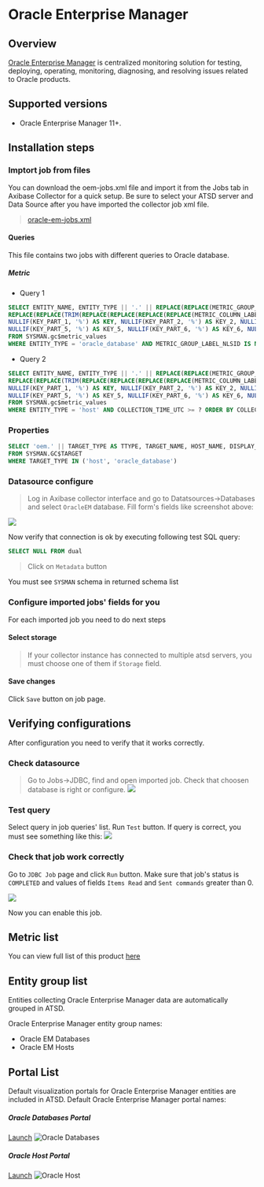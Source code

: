 # Oracle Enterprise Manager

## Overview
[Oracle Enterprise
Manager](http://www.oracle.com/us/products/enterprise-manager/index.html "Oracle Enterprise Manager") is centralized monitoring solution for testing, deploying, operating, monitoring, diagnosing, and resolving issues related to Oracle products.

## Supported versions

- Oracle Enterprise Manager 11+.

## Installation steps

### Imptort job from files
You can download the oem-jobs.xml file and import it from the Jobs tab in Axibase Collector for a quick setup. Be sure to select your ATSD server and Data Source after you have imported the collector job xml file.
> [oracle-em-jobs.xml](oracle-em-jobs.xml)

#### Queries

This file contains two jobs with different queries to Oracle database.

##### Metric


- Query 1

```SQL
SELECT ENTITY_NAME, ENTITY_TYPE || '.' || REPLACE(REPLACE(METRIC_GROUP_LABEL, ',', ' '), ' ', '_') || '.' ||
REPLACE(REPLACE(TRIM(REPLACE(REPLACE(REPLACE(REPLACE(METRIC_COLUMN_LABEL, ' - ', '-'), ',', ' '), ')', ' '), '(', ' ')), ' ', '_'), '__', '_') AS METRIC,
NULLIF(KEY_PART_1, '%') AS KEY, NULLIF(KEY_PART_2, '%') AS KEY_2, NULLIF(KEY_PART_3, '%') AS KEY_3, NULLIF(KEY_PART_4, '%') AS KEY_4,
NULLIF(KEY_PART_5, '%') AS KEY_5, NULLIF(KEY_PART_6, '%') AS KEY_6, NULLIF(KEY_PART_7, '%') AS KEY_7, COLLECTION_TIME_UTC, VALUE
FROM SYSMAN.gc$metric_values
WHERE ENTITY_TYPE = 'oracle_database' AND METRIC_GROUP_LABEL_NLSID IS NOT NULL AND COLLECTION_TIME_UTC >= ? ORDER BY COLLECTION_TIME_UTC
```

- Query 2

```SQL
SELECT ENTITY_NAME, ENTITY_TYPE || '.' || REPLACE(REPLACE(METRIC_GROUP_LABEL, ',', ' '), ' ', '_') || '.' ||
REPLACE(REPLACE(TRIM(REPLACE(REPLACE(REPLACE(REPLACE(METRIC_COLUMN_LABEL, ' - ', '-'), ',', ' '), ')', ' '), '(', ' ')), ' ', '_'), '__', '_') AS METRIC,
NULLIF(KEY_PART_1, '%') AS KEY, NULLIF(KEY_PART_2, '%') AS KEY_2, NULLIF(KEY_PART_3, '%') AS KEY_3, NULLIF(KEY_PART_4, '%') AS KEY_4,
NULLIF(KEY_PART_5, '%') AS KEY_5, NULLIF(KEY_PART_6, '%') AS KEY_6, NULLIF(KEY_PART_7, '%') AS KEY_7, COLLECTION_TIME_UTC, VALUE
FROM SYSMAN.gc$metric_values
WHERE ENTITY_TYPE = 'host' AND COLLECTION_TIME_UTC >= ? ORDER BY COLLECTION_TIME_UTC
```
### Properties

```SQL
SELECT 'oem.' || TARGET_TYPE AS TTYPE, TARGET_NAME, HOST_NAME, DISPLAY_NAME, TIMEZONE_REGION, TYPE_QUALIFIER1 AS TYPE
FROM SYSMAN.GC$TARGET
WHERE TARGET_TYPE IN ('host', 'oracle_database')
```

###  Datasource configure
> Log in Axibase collector interface and go to Datatsources->Databases and select `OracleEM` database. Fill form's fields like screenshot above:

![](images/oracle_database_example.png)

Now verify that connection is ok by executing following test SQL query:
```SQL
SELECT NULL FROM dual
```
> Click on `Metadata` button

You must see `SYSMAN` schema in returned schema list


### Configure imported jobs' fields for you

For each imported job you need to do next steps


#### Select storage
> If your collector instance has connected to multiple atsd servers, you must choose one of them if `Storage` field.

#### Save changes
Click `Save` button on job page.


## Verifying configurations
After configuration you need to verify that it works correctly.
### Check datasource
> Go to Jobs->JDBC, find and open imported job.  Check that choosen database is right  or configure.
![](images/oracle_job_ds.png)

### Test query
Select query in job queries' list. Run `Test`  button. If query is correct, you must see something like this:
![](images/test_result.png)

### Check that job work correctly

Go to `JDBC Job` page and click `Run` button. Make sure that job's status is `COMPLETED` and values of fields `Items Read` and `Sent commands` greater than 0.

![](images/test_run.png)


Now you can enable this job.




## Metric list
You can view full list of this product [here](metric-list.md)

## Entity group list
Entities collecting Oracle Enterprise Manager data are automatically grouped in ATSD.

Oracle Enterprise Manager entity group names:

- Oracle EM Databases
- Oracle EM Hosts


## Portal List
Default visualization portals for Oracle Enterprise Manager entities are included in ATSD.
Default Oracle Enterprise Manager portal names:
##### Oracle Databases Portal
[Launch](http://axibase.com/chartlab/32a3fe3e)
![](images/oracle_databases_poral3.png "Oracle Databases")

##### Oracle Host Portal
[Launch](http://axibase.com/chartlab/32a3fe3e/2/)
![](images/oracle_host_portal.png "Oracle Host")


